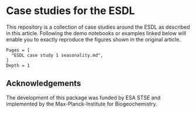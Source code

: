 # Case studies for the ESDL

This repository is a collection of case studies around the ESDL as described in this article. Following the demo notebooks or examples linked below will enable you to exactly reproduce the figures shown in the original article.

```@contents
Pages = [
  "ESDL case study 1 seasonality.md",
]
Depth = 1
```

## Acknowledgements

The development of this package was funded by ESA STSE and implemented by
the Max-Planck-Institute for Biogeochemistry.
